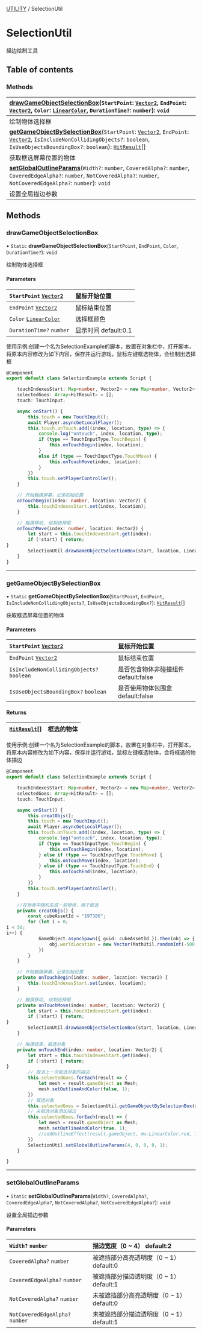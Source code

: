 [UTILITY](../groups/UTILITY.UTILITY.md) / SelectionUtil

# SelectionUtil <Badge type="tip" text="Class" /> <Score text="SelectionUtil" />

描边绘制工具

## Table of contents

### Methods <Score text="Methods" /> 
| **[drawGameObjectSelectionBox](mw.SelectionUtil.md#drawgameobjectselectionbox)**(`StartPoint`: [`Vector2`](mw.Vector2.md), `EndPoint`: [`Vector2`](mw.Vector2.md), `Color`: [`LinearColor`](mw.LinearColor.md), `DurationTime?`: `number`): `void`  |
| :-----|
| 绘制物体选择框|
| **[getGameObjectBySelectionBox](mw.SelectionUtil.md#getgameobjectbyselectionbox)**(`StartPoint`: [`Vector2`](mw.Vector2.md), `EndPoint`: [`Vector2`](mw.Vector2.md), `IsIncludeNonCollidingObjects?`: `boolean`, `IsUseObjectsBoundingBox?`: `boolean`): [`HitResult`](mw.HitResult.md)[]  |
| 获取框选屏幕位置的物体|
| **[setGlobalOutlineParams](mw.SelectionUtil.md#setglobaloutlineparams)**(`Width?`: `number`, `CoveredAlpha?`: `number`, `CoveredEdgeAlpha?`: `number`, `NotCoveredAlpha?`: `number`, `NotCoveredEdgeAlpha?`: `number`): `void`  |
| 设置全局描边参数|

## Methods

### drawGameObjectSelectionBox <Score text="drawGameObjectSelectionBox" /> 

• `Static` **drawGameObjectSelectionBox**(`StartPoint`, `EndPoint`, `Color`, `DurationTime?`): `void` <Badge type="tip" text="client" />

绘制物体选择框

#### Parameters

| `StartPoint` [`Vector2`](mw.Vector2.md) | 鼠标开始位置 |
| :------ | :------ |
| `EndPoint` [`Vector2`](mw.Vector2.md) | 鼠标结束位置 |
| `Color` [`LinearColor`](mw.LinearColor.md) | 选择框颜色 |
| `DurationTime?` `number` | 显示时间 default:0.1 |



<span style="font-size: 14px;">

使用示例:创建一个名为SelectionExample的脚本，放置在对象栏中，打开脚本，将原本内容修改为如下内容，保存并运行游戏，鼠标左键框选物体，会绘制出选择框

</span>

```ts
@Component
export default class SelectionExample extends Script {

    touchIndexesStart: Map<number, Vector2> = new Map<number, Vector2>();
    selectedGoes: Array<HitResult> = [];
    touch: TouchInput;

    async onStart() {
        this.touch = new TouchInput();
        await Player.asyncGetLocalPlayer();
        this.touch.onTouch.add((index, location, type) => {
            console.log("ontouch", index, location, type);
            if (type == TouchInputType.TouchBegin) {
                this.onTouchBegin(index, location);
            }
            else if (type == TouchInputType.TouchMove) {
                this.onTouchMove(index, location);
            }
        })
        this.touch.setPlayerController();
    }

    // 开始触摸屏幕，记录初始位置
    onTouchBegin(index: number, location: Vector2) {
        this.touchIndexesStart.set(index, location);
    }

    // 触摸移动, 绘制选择框
    onTouchMove(index: number, location: Vector2) {
        let start = this.touchIndexesStart.get(index);
        if (!start) { return;
}
        SelectionUtil.drawGameObjectSelectionBox(start, location, LinearColor.red, 0.03);
    }
}
```

___

### getGameObjectBySelectionBox <Score text="getGameObjectBySelectionBox" /> 

• `Static` **getGameObjectBySelectionBox**(`StartPoint`, `EndPoint`, `IsIncludeNonCollidingObjects?`, `IsUseObjectsBoundingBox?`): [`HitResult`](mw.HitResult.md)[] <Badge type="tip" text="client" />

获取框选屏幕位置的物体

#### Parameters

| `StartPoint` [`Vector2`](mw.Vector2.md) | 鼠标开始位置 |
| :------ | :------ |
| `EndPoint` [`Vector2`](mw.Vector2.md) | 鼠标结束位置 |
| `IsIncludeNonCollidingObjects?` `boolean` | 是否包含物体非碰撞组件 default:false |
| `IsUseObjectsBoundingBox?` `boolean` | 是否使用物体包围盒 default:false |

#### Returns

| [`HitResult`](mw.HitResult.md)[] | 框选的物体 |
| :------ | :------ |


<span style="font-size: 14px;">

使用示例:创建一个名为SelectionExample的脚本，放置在对象栏中，打开脚本，将原本内容修改为如下内容，保存并运行游戏，鼠标左键框选物体，会将框选的物体描边

</span>

```ts
@Component
export default class SelectionExample extends Script {

    touchIndexesStart: Map<number, Vector2> = new Map<number, Vector2>();
    selectedGoes: Array<HitResult> = [];
    touch: TouchInput;

    async onStart() {
        this.creatObjs();
        this.touch = new TouchInput();
        await Player.asyncGetLocalPlayer();
        this.touch.onTouch.add((index, location, type) => {
            console.log("ontouch", index, location, type);
            if (type == TouchInputType.TouchBegin) {
                this.onTouchBegin(index, location);
            } else if (type == TouchInputType.TouchMove) {
                this.onTouchMove(index, location);
            } else if (type == TouchInputType.TouchEnd) {
                this.onTouchEnd(index, location);
            }
        })
        this.touch.setPlayerController();
    }

    //在场景中随机生成一些物体，用于框选
    private creatObjs() {
        const cubeAssetId = "197386";
        for (let i = 0;
i < 50;
i++) {
            GameObject.asyncSpawn({ guid: cubeAssetId }).then(obj => {
                obj.worldLocation = new Vector(MathUtil.randomInt(-500, 500), MathUtil.randomInt(-500, 500), MathUtil.randomInt(-500, 500));
            })
        }
    }

    // 开始触摸屏幕，记录初始位置
    private onTouchBegin(index: number, location: Vector2) {
        this.touchIndexesStart.set(index, location);
    }

    // 触摸移动, 绘制选择框
    private onTouchMove(index: number, location: Vector2) {
        let start = this.touchIndexesStart.get(index);
        if (!start) { return;
}
        SelectionUtil.drawGameObjectSelectionBox(start, location, LinearColor.red, 0.03);
    }

    // 触摸结束，框选对象
    private onTouchEnd(index: number, location: Vector2) {
        let start = this.touchIndexesStart.get(index);
        if (!start) { return;
}
        // 取消上一次框选对象的描边
        this.selectedGoes.forEach(result => {
            let mesh = result.gameObject as Mesh;
            mesh.setOutlineAndColor(false, 1);
        })
        // 框选对象
        this.selectedGoes = SelectionUtil.getGameObjectBySelectionBox(start, location, false, false).filter(result => (result.gameObject instanceof StaticMesh));
        // 未框选对象添加描边
        this.selectedGoes.forEach(result => {
            let mesh = result.gameObject as Mesh;
            mesh.setOutlineAndColor(true, 1);
            //addOutlineEffect(result.gameObject, mw.LinearColor.red, 1, 0, 1, false, false);
        })
        SelectionUtil.setGlobalOutlineParams(4, 0, 0, 0, 1);
    }

}
```

___

### setGlobalOutlineParams <Score text="setGlobalOutlineParams" /> 

• `Static` **setGlobalOutlineParams**(`Width?`, `CoveredAlpha?`, `CoveredEdgeAlpha?`, `NotCoveredAlpha?`, `NotCoveredEdgeAlpha?`): `void` <Badge type="tip" text="client" />

设置全局描边参数

#### Parameters

| `Width?` `number` | 描边宽度（0 ~ 4） default:2 |
| :------ | :------ |
| `CoveredAlpha?` `number` | 被遮挡部分高亮透明度（0 ~ 1） default:0 |
| `CoveredEdgeAlpha?` `number` | 被遮挡部分描边透明度（0 ~ 1） default:1 |
| `NotCoveredAlpha?` `number` | 未被遮挡部分高亮透明度（0 ~ 1） default:0 |
| `NotCoveredEdgeAlpha?` `number` | 未被遮挡部分描边透明度（0 ~ 1） default:1 |



